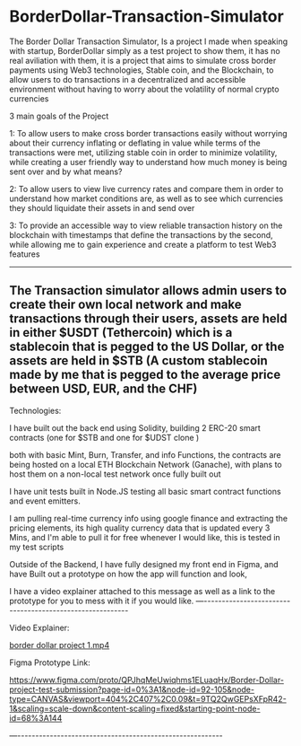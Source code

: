 # BorderDollar-Transaction-Simulator
The Border Dollar Transaction Simulator, Is a project I made when speaking with startup, BorderDollar simply as a test project to show them, it has no real aviliation with them, it is a project that aims to simulate cross border payments using Web3 technologies, Stable coin, and the Blockchain, to allow users to do transactions in a decentralized and accessible environment without having to worry about the volatility of normal crypto currencies

3 main goals of the Project

1: To allow users to make cross border transactions easily without worrying about their currency inflating or deflating in value while terms of the transactions were met, utilizing stable coin in order to minimize volatility, while creating a user friendly way to understand how much money is being sent over and by what means?

2: To allow users to view live currency rates and compare them in order to understand how market conditions are, as well as to see which currencies they should liquidate their assets in and send over 

3: To provide an accessible way to view reliable transaction history on the blockchain with timestamps that define the transactions by the second, while allowing me to gain experience and create a platform to test Web3 features 

-----------------------------------------------------------------------
The Transaction simulator allows admin users to create their own local network and make transactions through their users, assets are held in either $USDT (Tethercoin) which is a stablecoin that is pegged to the US Dollar, or the assets are held in $STB (A custom stablecoin made by me that is pegged to the average price between USD, EUR, and the CHF) 
---------------------------------------------------------------------

Technologies: 


I have built out the back end using Solidity, building 2 ERC-20 smart contracts (one for $STB and one for $UDST clone )

both with basic Mint, Burn, Transfer, and info Functions, 
the contracts are being hosted on a local ETH Blockchain Network (Ganache), with plans to host them on a non-local test network once fully built out

I have unit tests built in Node.JS testing all basic smart contract functions and event emitters. 

I am pulling real-time currency info using google finance and extracting the pricing elements, its high quality currency data that is updated every 3 Mins, and I'm able to pull it for free whenever I would like, this is tested in my test scripts



Outside of the Backend, I have fully designed my front end in Figma, and have Built out a prototype on how the app will function and look, 

I have a video explainer attached to this message as well as a link to the prototype for you to mess with it if you would like. 
—---------------------------------------------------------

Video Explainer: 

[border dollar project  1.mp4
](https://drive.google.com/file/d/1wWHpYu9fL-0jNZf74H3hsN2DcuAlYe8X/view?usp=sharing)

Figma Prototype Link: 

https://www.figma.com/proto/QPJhqMeUwiqhms1ELuaqHx/Border-Dollar-project-test-submission?page-id=0%3A1&node-id=92-105&node-type=CANVAS&viewport=404%2C407%2C0.09&t=9TQ2QwGEPsXFpR42-1&scaling=scale-down&content-scaling=fixed&starting-point-node-id=68%3A144

—---------------------------------------------------------
